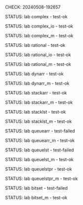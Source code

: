 CHECK: 20240508-192657
STATUS: lab complex - test-ok
STATUS: lab complex_io - test-ok
STATUS: lab complex_m - test-ok
STATUS: lab rational - test-ok
STATUS: lab rational_io - test-ok
STATUS: lab rational_m - test-ok
STATUS: lab dynarr - test-ok
STATUS: lab dynarr_m - test-ok
STATUS: lab stackarr - test-ok
STATUS: lab stackarr_m - test-ok
STATUS: lab stacklst - test-ok
STATUS: lab stacklst_m - test-ok
STATUS: lab queuearr - test-failed
STATUS: lab queuearr_m - test-ok
STATUS: lab queuelst - test-failed
STATUS: lab queuelst_m - test-ok
STATUS: lab queuelstpr - test-ok
STATUS: lab queuelstpr_m - test-ok
STATUS: lab bitset - test-failed
STATUS: lab bitset_m - test-ok
